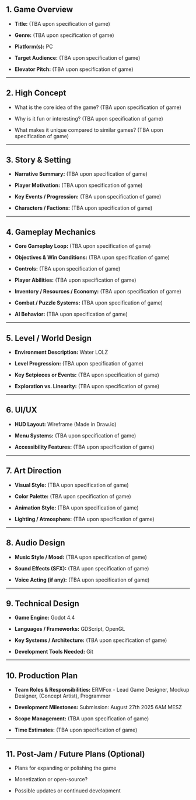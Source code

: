 
## 1. Game Overview

- **Title:** (TBA upon specification of game)
    
- **Genre:** (TBA upon specification of game)
    
- **Platform(s):** PC
    
- **Target Audience:** (TBA upon specification of game)
    
- **Elevator Pitch:** (TBA upon specification of game)
    

---

## 2. High Concept

- What is the core idea of the game? (TBA upon specification of game)
    
- Why is it fun or interesting? (TBA upon specification of game)
    
- What makes it unique compared to similar games? (TBA upon specification of game)
    

---

## 3. Story & Setting

- **Narrative Summary:** (TBA upon specification of game)
    
- **Player Motivation:** (TBA upon specification of game)
    
- **Key Events / Progression:** (TBA upon specification of game)
    
- **Characters / Factions:** (TBA upon specification of game)
    

---

## 4. Gameplay Mechanics

- **Core Gameplay Loop:** (TBA upon specification of game)
    
- **Objectives & Win Conditions:** (TBA upon specification of game)
    
- **Controls:** (TBA upon specification of game)
    
- **Player Abilities:** (TBA upon specification of game)
    
- **Inventory / Resources / Economy:** (TBA upon specification of game)
    
- **Combat / Puzzle Systems:** (TBA upon specification of game)
    
- **AI Behavior:** (TBA upon specification of game)
    

---

## 5. Level / World Design

- **Environment Description:** Water LOLZ
    
- **Level Progression:** (TBA upon specification of game)
    
- **Key Setpieces or Events:** (TBA upon specification of game)
    
- **Exploration vs. Linearity:** (TBA upon specification of game)
    

---

## 6. UI/UX

- **HUD Layout:** Wireframe (Made in Draw.io)
    
- **Menu Systems:** (TBA upon specification of game)
    
- **Accessibility Features:** (TBA upon specification of game)
    

---

## 7. Art Direction

- **Visual Style:** (TBA upon specification of game)
    
- **Color Palette:** (TBA upon specification of game)
    
- **Animation Style:** (TBA upon specification of game)
    
- **Lighting / Atmosphere:** (TBA upon specification of game)
    

---

## 8. Audio Design

- **Music Style / Mood:** (TBA upon specification of game)
    
- **Sound Effects (SFX):** (TBA upon specification of game)
    
- **Voice Acting (if any):** (TBA upon specification of game)
    

---

## 9. Technical Design

- **Game Engine:** Godot 4.4
    
- **Languages / Frameworks:** GDScript, OpenGL
    
- **Key Systems / Architecture:** (TBA upon specification of game)
    
- **Development Tools Needed:** Git
    

---

## 10. Production Plan

- **Team Roles & Responsibilities:** ERMFox - Lead Game Designer, Mockup Designer, (Concept Artist), Programmer
    
- **Development Milestones:** Submission: August 27th 2025 6AM MESZ
    
- **Scope Management:** (TBA upon specification of game)
    
- **Time Estimates:** (TBA upon specification of game)
    

---

## 11. Post-Jam / Future Plans (Optional)

- Plans for expanding or polishing the game
    
- Monetization or open-source?
    
- Possible updates or continued development